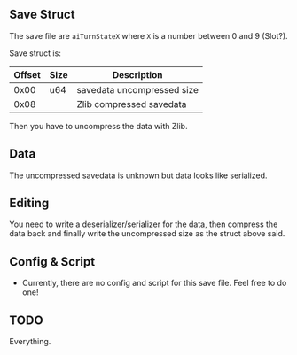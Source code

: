 ## Save Struct ##

The save file are `aiTurnStateX` where `X` is a number between 0 and 9 (Slot?).

Save struct is:

Offset | Size | Description
--- | --- | ---
0x00 | u64 | savedata uncompressed size
0x08 |   | Zlib compressed savedata

Then you have to uncompress the data with Zlib.

## Data ##

The uncompressed savedata is unknown but data looks like serialized.

## Editing ##

You need to write a deserializer/serializer for the data, then compress the data back and finally write the uncompressed size as the struct above said.

## Config & Script ##

- Currently, there are no config and script for this save file. Feel free to do one!

## TODO ##

Everything.
